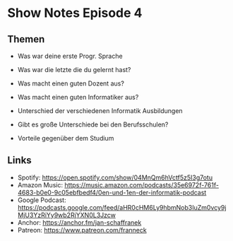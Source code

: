 # Show Notes Episode 4

## Themen

- Was war deine erste Progr. Sprache
- Was war die letzte die du gelernt hast?
- Was macht einen guten Dozent aus?
- Was macht einen guten Informatiker aus?

- Unterschied der verschiedenen Informatik Ausbildungen
- Gibt es große Unterschiede bei den Berufsschulen?
- Vorteile gegenüber dem Studium

## Links

- Spotify: <https://open.spotify.com/show/04MnQm6hVctf5z5I3g7otu>
- Amazon Music: <https://music.amazon.com/podcasts/35e6972f-761f-4683-b0e0-9c05ebfbedf4/0en-und-1en-der-informatik-podcast>
- Google Podcast: <https://podcasts.google.com/feed/aHR0cHM6Ly9hbmNob3IuZm0vcy9jMjU3YzRiYy9wb2RjYXN0L3Jzcw>
- Anchor: <https://anchor.fm/jan-schaffranek>
- Patreon: <https://www.patreon.com/franneck>
